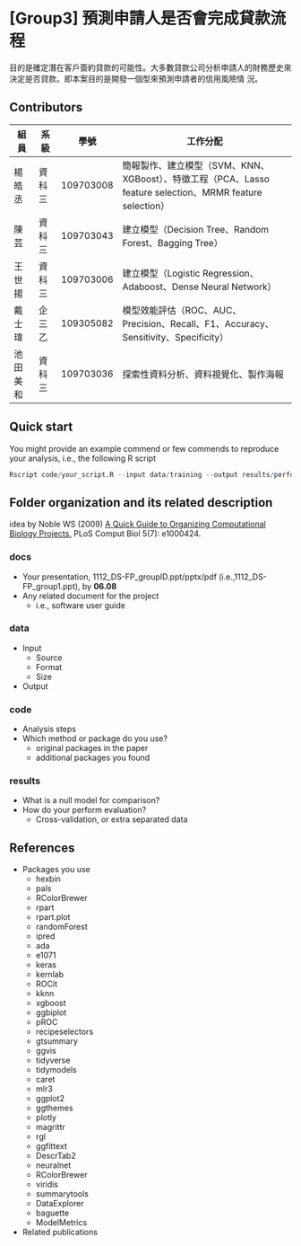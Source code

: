 # [Group3] 預測申請人是否會完成貸款流程
目的是確定潛在客戶簽約貸款的可能性。大多數貸款公司分析申請人的財務歷史來決定是否貸款。即本案目的是開發一個型來預測申請者的信用風險情 況。

## Contributors
|組員|系級|學號|工作分配|
|-|-|-|-|
|楊皓丞|資科三|109703008|簡報製作、建立模型（SVM、KNN、XGBoost）、特徵工程（PCA、Lasso feature selection、MRMR feature selection）| 
|陳芸|資科三|109703043|建立模型（Decision Tree、Random Forest、Bagging Tree）|
|王世揚|資科三|109703006|建立模型（Logistic Regression、Adaboost、Dense Neural Network）|
|戴士瑋|企三乙|109305082|模型效能評估（ROC、AUC、Precision、Recall、F1、Accuracy、Sensitivity、Specificity）|
|池田美和|資科三|109703036|探索性資料分析、資料視覺化、製作海報|

## Quick start
You might provide an example commend or few commends to reproduce your analysis, i.e., the following R script
```R
Rscript code/your_script.R --input data/training --output results/performance.tsv
```

## Folder organization and its related description
idea by Noble WS (2009) [A Quick Guide to Organizing Computational Biology Projects.](https://journals.plos.org/ploscompbiol/article?id=10.1371/journal.pcbi.1000424) PLoS Comput Biol 5(7): e1000424.

### docs
* Your presentation, 1112_DS-FP_groupID.ppt/pptx/pdf (i.e.,1112_DS-FP_group1.ppt), by **06.08**
* Any related document for the project
  * i.e., software user guide

### data
* Input
  * Source
  * Format
  * Size 
* Output

### code
* Analysis steps
* Which method or package do you use? 
  * original packages in the paper
  * additional packages you found

### results
* What is a null model for comparison?
* How do your perform evaluation?
  * Cross-validation, or extra separated data

## References
* Packages you use
  * hexbin
  * pals
  * RColorBrewer
  * rpart
  * rpart.plot
  * randomForest
  * ipred
  * ada
  * e1071
  * keras
  * kernlab
  * ROCit
  * kknn
  * xgboost
  * ggbiplot
  * pROC
  * recipeselectors
  * gtsummary
  * ggvis
  * tidyverse
  * tidymodels
  * caret
  * mlr3
  * ggplot2
  * ggthemes
  * plotly
  * magrittr
  * rgl
  * ggfittext
  * DescrTab2
  * neuralnet
  * RColorBrewer
  * viridis
  * summarytools
  * DataExplorer
  * baguette
  * ModelMetrics
* Related publications
